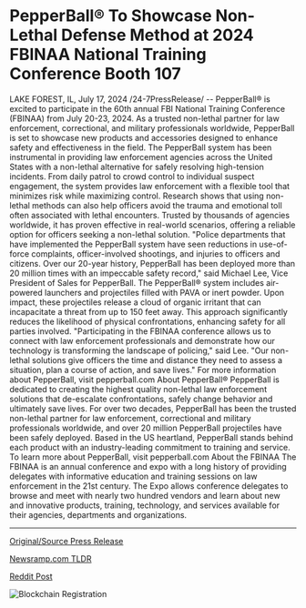 # PepperBall® To Showcase Non-Lethal Defense Method at 2024 FBINAA National Training Conference Booth 107

LAKE FOREST, IL, July 17, 2024 /24-7PressRelease/ -- PepperBall® is excited to participate in the 60th annual FBI National Training Conference (FBINAA) from July 20-23, 2024. As a trusted non-lethal partner for law enforcement, correctional, and military professionals worldwide, PepperBall is set to showcase new products and accessories designed to enhance safety and effectiveness in the field.  The PepperBall system has been instrumental in providing law enforcement agencies across the United States with a non-lethal alternative for safely resolving high-tension incidents. From daily patrol to crowd control to individual suspect engagement, the system provides law enforcement with a flexible tool that minimizes risk while maximizing control. Research shows that using non-lethal methods can also help officers avoid the trauma and emotional toll often associated with lethal encounters. Trusted by thousands of agencies worldwide, it has proven effective in real-world scenarios, offering a reliable option for officers seeking a non-lethal solution.   "Police departments that have implemented the PepperBall system have seen reductions in use-of-force complaints, officer-involved shootings, and injuries to officers and citizens. Over our 20-year history, PepperBall has been deployed more than 20 million times with an impeccable safety record," said Michael Lee, Vice President of Sales for PepperBall.   The PepperBall® system includes air-powered launchers and projectiles filled with PAVA or inert powder. Upon impact, these projectiles release a cloud of organic irritant that can incapacitate a threat from up to 150 feet away. This approach significantly reduces the likelihood of physical confrontations, enhancing safety for all parties involved.  "Participating in the FBINAA conference allows us to connect with law enforcement professionals and demonstrate how our technology is transforming the landscape of policing," said Lee. "Our non-lethal solutions give officers the time and distance they need to assess a situation, plan a course of action, and save lives."  For more information about PepperBall, visit pepperball.com  About PepperBall® PepperBall is dedicated to creating the highest quality non-lethal law enforcement solutions that de-escalate confrontations, safely change behavior and ultimately save lives. For over two decades, PepperBall has been the trusted non-lethal partner for law enforcement, correctional and military professionals worldwide, and over 20 million PepperBall projectiles have been safely deployed. Based in the US heartland, PepperBall stands behind each product with an industry-leading commitment to training and service. To learn more about PepperBall, visit pepperball.com  About the FBINAA  The FBINAA is an annual conference and expo with a long history of providing delegates with informative education and training sessions on law enforcement in the 21st century. The Expo allows conference delegates to browse and meet with nearly two hundred vendors and learn about new and innovative products, training, technology, and services available for their agencies, departments and organizations. 

---

[Original/Source Press Release](https://www.24-7pressrelease.com/press-release/512594/pepperball-to-showcase-non-lethal-defense-method-at-2024-fbinaa-national-training-conference-booth-107)
                    

[Newsramp.com TLDR](None) 



[Reddit Post](https://www.reddit.com/r/Business_NewsRamp/comments/1e5byqa/pepperball_to_showcase_nonlethal_products_at_fbi/) 



![Blockchain Registration](https://cdn.newsramp.app/24-7PressRelease/qrcode/247/17/poem28Em.webp)
